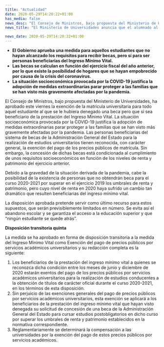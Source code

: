 ```yaml
---
title: "Actualidad"
date: 2020-05-29T14:20:22+01:00
has_media: false
news_desc: "El Consejo de Ministros, bajo propuesta del Ministerio de Universidades, ha aprobado este viernes la exención de la matrícula universitaria para todo aquel estudiante al que se le hubiera denegado una beca pero que sí sea beneficiario de la prestación del Ingreso Mínimo Vital."
news_title: "El Ministerio de Universidades anuncia que el alumnado al que se le haya denegado beca universitaria y reciba el Ingreso Mínimo Vital no deberá pagar la matrícula del curso 2020/2021"

news_date: 2020-05-29T14:20:22+01:00
---
```

<ul>
<li><b>El Gobierno aprueba una medida para aquellos estudiantes que no hayan alcanzado los requisitos para recibir becas, pero s&iacute; para ser personas beneficiarias del Ingreso M&iacute;nimo Vital.</b></li>
<li><b>Las becas se calculan en funci&oacute;n del ejercicio fiscal del a&ntilde;o anterior, por lo que existe la posibilidad de hogares que se hayan empobrecido por causa de la crisis del coronavirus.</b></li>
<li><b>La situaci&oacute;n socioecon&oacute;mica provocada por la COVID-19 justifica la adopci&oacute;n de medidas extraordinarias parar proteger a las familias que se han visto m&aacute;s gravemente afectadas por la pandemia.</b></li>
</ul>
<p>El Consejo de Ministros, bajo propuesta del Ministerio de Universidades, ha aprobado este viernes la exenci&oacute;n de la matr&iacute;cula universitaria para todo aquel estudiante al que se le hubiera denegado una beca pero que s&iacute; sea beneficiario de la prestaci&oacute;n del Ingreso M&iacute;nimo Vital. La situaci&oacute;n socioecon&oacute;mica provocada por la COVID-19 justifica la adopci&oacute;n de medidas extraordinarias parar proteger a las familias que se han visto m&aacute;s gravemente afectadas por la pandemia. Las personas beneficiarias del sistema de becas de la Administraci&oacute;n General del Estado para la realizaci&oacute;n de estudios universitarios tienen reconocida, con car&aacute;cter general, la exenci&oacute;n del pago de los precios p&uacute;blicos de matr&iacute;cula. Sin embargo, la concesi&oacute;n de dichas becas est&aacute; condicionada al cumplimiento de unos requisitos socioecon&oacute;micos en funci&oacute;n de los niveles de renta y patrimonio del ejercicio anterior.</p>
<p>Debido a la gravedad de la situaci&oacute;n derivada de la pandemia, cabe la posibilidad de la existencia de personas que no obtendr&aacute;n beca para el curso 2020-2021 por superar en el ejercicio 2019 los umbrales de renta y patrimonio, pero cuyo nivel de renta en 2020 haya sufrido un cambio tan dram&aacute;tico que resulten beneficiarias del ingreso m&iacute;nimo vital.</p>
<p>La disposici&oacute;n aprobada pretende servir como &uacute;ltimo recurso para estos supuestos, que ser&aacute;n previsiblemente limitados en n&uacute;mero. Se evita as&iacute; el abandono escolar y se garantiza el acceso a la educaci&oacute;n superior y que &ldquo;ning&uacute;n estudiante se quede atr&aacute;s&rdquo;.</p>
<p><b>Disposici&oacute;n transitoria quinta</b></p>
<p>La medida se ha aprobado en forma de disposici&oacute;n transitoria a la medida del Ingreso M&iacute;nimo Vital como Exenci&oacute;n del pago de precios p&uacute;blicos por servicios acad&eacute;micos universitarios y su redacci&oacute;n completa es la siguiente:</p>
<ol>
<li>Los beneficiarios de la prestaci&oacute;n del ingreso m&iacute;nimo vital a quienes se reconozca dicha condici&oacute;n entre los meses de junio y diciembre de 2020 estar&aacute;n exentos del pago de los precios p&uacute;blicos por servicios acad&eacute;micos universitarios para la realizaci&oacute;n de estudios conducentes a la obtenci&oacute;n de t&iacute;tulos de car&aacute;cter oficial durante el curso 2020-2021, en los t&eacute;rminos de esta disposici&oacute;n.</li>
<li>Sin perjuicio de las exenciones generales del pago de precios p&uacute;blicos por servicios acad&eacute;micos universitarios, esta exenci&oacute;n se aplicar&aacute; a los beneficiarios de la prestaci&oacute;n del ingreso m&iacute;nimo vital que hayan visto denegada su solicitud de concesi&oacute;n de una beca de la Administraci&oacute;n General del Estado para cursar estudios postobligatorios en dicho curso por superar los umbrales de renta y patrimonio establecidos en la normativa correspondiente.</li>
<li>Reglamentariamente se determinar&aacute; la compensaci&oacute;n a las universidades por la exenci&oacute;n del pago de estos precios p&uacute;blicos por servicios acad&eacute;micos.</li>
</ol>